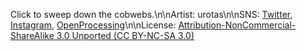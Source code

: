Click to sweep down the cobwebs.\n\nArtist: urotas\n\nSNS: [Twitter](https://twitter.com/urotaslab), [Instagram](https://www.instagram.com/urotaslab/), [OpenProcessing](https://openprocessing.org/user/299983/?view=sketches)\n\nLicense: [Attribution-NonCommercial-ShareAlike 3.0 Unported (CC BY-NC-SA 3.0)](https://creativecommons.org/licenses/by-nc-sa/3.0/)
